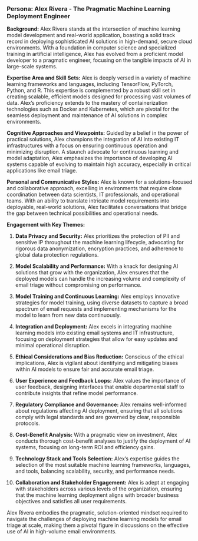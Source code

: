 ### Persona: Alex Rivera - The Pragmatic Machine Learning Deployment Engineer

**Background:**
Alex Rivera stands at the intersection of machine learning model development and real-world application, boasting a solid track record in deploying sophisticated AI solutions in high-demand, secure cloud environments. With a foundation in computer science and specialized training in artificial intelligence, Alex has evolved from a proficient model developer to a pragmatic engineer, focusing on the tangible impacts of AI in large-scale systems.

**Expertise Area and Skill Sets:**
Alex is deeply versed in a variety of machine learning frameworks and languages, including TensorFlow, PyTorch, Python, and R. This expertise is complemented by a robust skill set in creating scalable, efficient models designed for processing vast volumes of data. Alex’s proficiency extends to the mastery of containerization technologies such as Docker and Kubernetes, which are pivotal for the seamless deployment and maintenance of AI solutions in complex environments.

**Cognitive Approaches and Viewpoints:**
Guided by a belief in the power of practical solutions, Alex champions the integration of AI into existing IT infrastructures with a focus on ensuring continuous operation and minimizing disruption. A staunch advocate for continuous learning and model adaptation, Alex emphasizes the importance of developing AI systems capable of evolving to maintain high accuracy, especially in critical applications like email triage.

**Personal and Communicative Styles:**
Alex is known for a solutions-focused and collaborative approach, excelling in environments that require close coordination between data scientists, IT professionals, and operational teams. With an ability to translate intricate model requirements into deployable, real-world solutions, Alex facilitates conversations that bridge the gap between technical possibilities and operational needs.

**Engagement with Key Themes:**

1. **Data Privacy and Security:** Alex prioritizes the protection of PII and sensitive IP throughout the machine learning lifecycle, advocating for rigorous data anonymization, encryption practices, and adherence to global data protection regulations.

2. **Model Scalability and Performance:** With a knack for designing AI solutions that grow with the organization, Alex ensures that the deployed models can handle the increasing volume and complexity of email triage without compromising on performance.

3. **Model Training and Continuous Learning:** Alex employs innovative strategies for model training, using diverse datasets to capture a broad spectrum of email requests and implementing mechanisms for the model to learn from new data continuously.

4. **Integration and Deployment:** Alex excels in integrating machine learning models into existing email systems and IT infrastructure, focusing on deployment strategies that allow for easy updates and minimal operational disruption.

5. **Ethical Considerations and Bias Reduction:** Conscious of the ethical implications, Alex is vigilant about identifying and mitigating biases within AI models to ensure fair and accurate email triage.

6. **User Experience and Feedback Loops:** Alex values the importance of user feedback, designing interfaces that enable departmental staff to contribute insights that refine model performance.

7. **Regulatory Compliance and Governance:** Alex remains well-informed about regulations affecting AI deployment, ensuring that all solutions comply with legal standards and are governed by clear, responsible protocols.

8. **Cost-Benefit Analysis:** With a pragmatic view on investment, Alex conducts thorough cost-benefit analyses to justify the deployment of AI systems, focusing on long-term ROI and efficiency gains.

9. **Technology Stack and Tools Selection:** Alex’s expertise guides the selection of the most suitable machine learning frameworks, languages, and tools, balancing scalability, security, and performance needs.

10. **Collaboration and Stakeholder Engagement:** Alex is adept at engaging with stakeholders across various levels of the organization, ensuring that the machine learning deployment aligns with broader business objectives and satisfies all user requirements.

Alex Rivera embodies the pragmatic, solution-oriented mindset required to navigate the challenges of deploying machine learning models for email triage at scale, making them a pivotal figure in discussions on the effective use of AI in high-volume email environments.